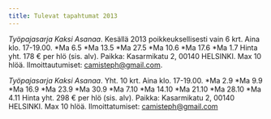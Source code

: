 ```yaml
---
title: Tulevat tapahtumat 2013
---
```


*Työpajasarja Kaksi Asanaa*. Kesällä 2013 poikkeuksellisesti vain 6 krt. Aina klo. 17-19.00.
*Ma 6.5 
*Ma 13.5
*Ma 27.5
*Ma 10.6
*Ma 17.6
*Ma 1.7
Hinta yht. 178 € per hlö (sis. alv). Paikka: Kasarmikatu 2, 00140 HELSINKI. Max 10 hlöä. Ilmoittautumiset: camisteph@gmail.com.



*Työpajasarja Kaksi Asanaa*. Yht. 10 krt. Aina klo. 17-19.00.
*Ma 2.9 
*Ma 9.9
*Ma 16.9
*Ma 23.9
*Ma 30.9
*Ma 7.10
*Ma 14.10
*Ma 21.10
*Ma 28.10
*Ma 4.11
Hinta yht. 298 € per hlö (sis. alv). Paikka: Kasarmikatu 2, 00140 HELSINKI. Max 10 hlöä. Ilmoittatumiset: camisteph@gmail.com

